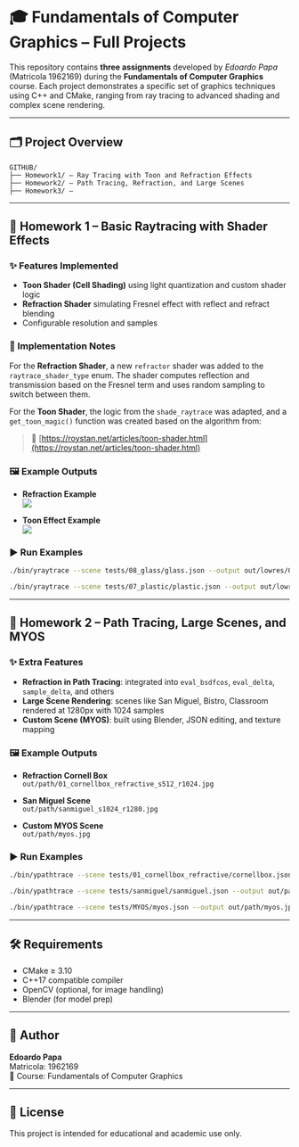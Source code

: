 # 🎓 Fundamentals of Computer Graphics – Full Projects

This repository contains **three assignments** developed by *Edoardo Papa* (Matricola 1962169) during the **Fundamentals of Computer Graphics** course. Each project demonstrates a specific set of graphics techniques using C++ and CMake, ranging from ray tracing to advanced shading and complex scene rendering.

---

## 🗂 Project Overview

```text
GITHUB/
├── Homework1/ – Ray Tracing with Toon and Refraction Effects
├── Homework2/ – Path Tracing, Refraction, and Large Scenes
├── Homework3/ – 
```

---

## 🧪 Homework 1 – Basic Raytracing with Shader Effects

### ✨ Features Implemented
- **Toon Shader (Cell Shading)** using light quantization and custom shader logic
- **Refraction Shader** simulating Fresnel effect with reflect and refract blending
- Configurable resolution and samples

### 🧠 Implementation Notes
For the **Refraction Shader**, a new `refractor` shader was added to the `raytrace_shader_type` enum. The shader computes reflection and transmission based on the Fresnel term and uses random sampling to switch between them.

For the **Toon Shader**, the logic from the `shade_raytrace` was adapted, and a `get_toon_magic()` function was created based on the algorithm from:
> 🔗 [https://roystan.net/articles/toon-shader.html](https://roystan.net/articles/toon-shader.html)

### 🖼 Example Outputs

- **Refraction Example**  
  ![](Homework1/Consegna%20Homework%201/papa_edoardo_1962169/0x_refract_720_256.jpg)

- **Toon Effect Example**  
  ![](Homework1/Consegna%20Homework%201/papa_edoardo_1962169/0x_toon_effect_720_256.jpg)

### ▶️ Run Examples
```bash
./bin/yraytrace --scene tests/08_glass/glass.json --output out/lowres/0x_refract_720_9.jpg --samples 256 --shader refractor --resolution 720

./bin/yraytrace --scene tests/07_plastic/plastic.json --output out/lowres/0x_ownshader_720_9.jpg --samples 256 --shader ownshader --resolution 720
```

---

## 🔬 Homework 2 – Path Tracing, Large Scenes, and MYOS

### ✨ Extra Features
- **Refraction in Path Tracing**: integrated into `eval_bsdfcos`, `eval_delta`, `sample_delta`, and others
- **Large Scene Rendering**: scenes like San Miguel, Bistro, Classroom rendered at 1280px with 1024 samples
- **Custom Scene (MYOS)**: built using Blender, JSON editing, and texture mapping

### 🖼 Example Outputs

- **Refraction Cornell Box**  
  `out/path/01_cornellbox_refractive_s512_r1024.jpg`

- **San Miguel Scene**  
  `out/path/sanmiguel_s1024_r1280.jpg`

- **Custom MYOS Scene**  
  `out/path/myos.jpg`

### ▶️ Run Examples
```bash
./bin/ypathtrace --scene tests/01_cornellbox_refractive/cornellbox.json --output out/path/01_cornellbox_refractive_s512_r1024.jpg --shader pathtrace --samples 512 --resolution 1024 --bounces 8

./bin/ypathtrace --scene tests/sanmiguel/sanmiguel.json --output out/path/sanmiguel_s1024_r1280.jpg --shader pathtrace --samples 1024 --resolution 1280 --bounces 8

./bin/ypathtrace --scene tests/MYOS/myos.json --output out/path/myos.jpg --shader pathtrace --samples 1024 --resolution 1024 --bounces 8
```

---

## 🛠 Requirements

- CMake ≥ 3.10
- C++17 compatible compiler
- OpenCV (optional, for image handling)
- Blender (for model prep)

---

## 👤 Author

**Edoardo Papa**  
Matricola: 1962169  
📘 Course: Fundamentals of Computer Graphics

---

## 📄 License

This project is intended for educational and academic use only.
